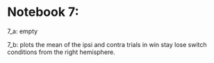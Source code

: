 #####

# Notebook 7:

7_a: empty

7_b: plots the mean of the ipsi and contra trials in win stay lose switch conditions from the right hemisphere. 
